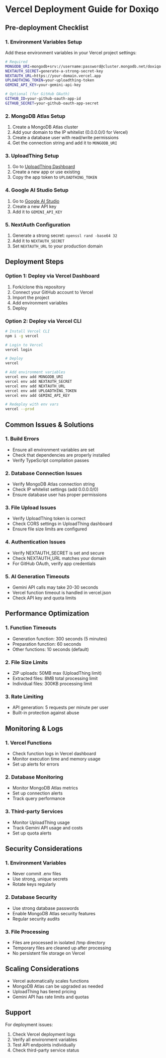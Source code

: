 # Vercel Deployment Guide for Doxiqo

## Pre-deployment Checklist

### 1. Environment Variables Setup

Add these environment variables in your Vercel project settings:

```bash
# Required
MONGODB_URI=mongodb+srv://username:password@cluster.mongodb.net/doxiqo
NEXTAUTH_SECRET=generate-a-strong-secret-key
NEXTAUTH_URL=https://your-domain.vercel.app
UPLOADTHING_TOKEN=your-uploadthing-token
GEMINI_API_KEY=your-gemini-api-key

# Optional (for GitHub OAuth)
GITHUB_ID=your-github-oauth-app-id
GITHUB_SECRET=your-github-oauth-app-secret
```

### 2. MongoDB Atlas Setup

1. Create a MongoDB Atlas cluster
2. Add your domain to the IP whitelist (0.0.0.0/0 for Vercel)
3. Create a database user with read/write permissions
4. Get the connection string and add it to `MONGODB_URI`

### 3. UploadThing Setup

1. Go to [UploadThing Dashboard](https://uploadthing.com/dashboard)
2. Create a new app or use existing
3. Copy the app token to `UPLOADTHING_TOKEN`

### 4. Google AI Studio Setup

1. Go to [Google AI Studio](https://aistudio.google.com/app/apikey)
2. Create a new API key
3. Add it to `GEMINI_API_KEY`

### 5. NextAuth Configuration

1. Generate a strong secret: `openssl rand -base64 32`
2. Add it to `NEXTAUTH_SECRET`
3. Set `NEXTAUTH_URL` to your production domain

## Deployment Steps

### Option 1: Deploy via Vercel Dashboard

1. Fork/clone this repository
2. Connect your GitHub account to Vercel
3. Import the project
4. Add environment variables
5. Deploy

### Option 2: Deploy via Vercel CLI

```bash
# Install Vercel CLI
npm i -g vercel

# Login to Vercel
vercel login

# Deploy
vercel

# Add environment variables
vercel env add MONGODB_URI
vercel env add NEXTAUTH_SECRET
vercel env add NEXTAUTH_URL
vercel env add UPLOADTHING_TOKEN
vercel env add GEMINI_API_KEY

# Redeploy with env vars
vercel --prod
```

## Common Issues & Solutions

### 1. Build Errors

- Ensure all environment variables are set
- Check that dependencies are properly installed
- Verify TypeScript compilation passes

### 2. Database Connection Issues

- Verify MongoDB Atlas connection string
- Check IP whitelist settings (add 0.0.0.0/0)
- Ensure database user has proper permissions

### 3. File Upload Issues

- Verify UploadThing token is correct
- Check CORS settings in UploadThing dashboard
- Ensure file size limits are configured

### 4. Authentication Issues

- Verify NEXTAUTH_SECRET is set and secure
- Check NEXTAUTH_URL matches your domain
- For GitHub OAuth, verify app credentials

### 5. AI Generation Timeouts

- Gemini API calls may take 20-30 seconds
- Vercel function timeout is handled in vercel.json
- Check API key and quota limits

## Performance Optimization

### 1. Function Timeouts

- Generation function: 300 seconds (5 minutes)
- Preparation function: 60 seconds
- Other functions: 10 seconds (default)

### 2. File Size Limits

- ZIP uploads: 50MB max (UploadThing limit)
- Extracted files: 8MB total processing limit
- Individual files: 300KB processing limit

### 3. Rate Limiting

- API generation: 5 requests per minute per user
- Built-in protection against abuse

## Monitoring & Logs

### 1. Vercel Functions

- Check function logs in Vercel dashboard
- Monitor execution time and memory usage
- Set up alerts for errors

### 2. Database Monitoring

- Monitor MongoDB Atlas metrics
- Set up connection alerts
- Track query performance

### 3. Third-party Services

- Monitor UploadThing usage
- Track Gemini API usage and costs
- Set up quota alerts

## Security Considerations

### 1. Environment Variables

- Never commit .env files
- Use strong, unique secrets
- Rotate keys regularly

### 2. Database Security

- Use strong database passwords
- Enable MongoDB Atlas security features
- Regular security audits

### 3. File Processing

- Files are processed in isolated /tmp directory
- Temporary files are cleaned up after processing
- No persistent file storage on Vercel

## Scaling Considerations

- Vercel automatically scales functions
- MongoDB Atlas can be upgraded as needed
- UploadThing has tiered pricing
- Gemini API has rate limits and quotas

## Support

For deployment issues:

1. Check Vercel deployment logs
2. Verify all environment variables
3. Test API endpoints individually
4. Check third-party service status
